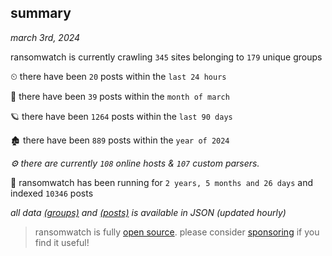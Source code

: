 
## summary
_march 3rd, 2024_

ransomwatch is currently crawling `345` sites belonging to `179` unique groups

⏲ there have been `20` posts within the `last 24 hours`

🦈 there have been `39` posts within the `month of march`

🪐 there have been `1264` posts within the `last 90 days`

🏚 there have been `889` posts within the `year of 2024`

_⚙️ there are currently `108` online hosts & `107` custom parsers._

🦕 ransomwatch has been running for `2 years, 5 months and 26 days` and indexed `10346` posts

_all data  [(groups)](http://ransomwhat.telemetry.ltd/groups) and [(posts)](http://ransomwhat.telemetry.ltd/posts) is available in JSON (updated hourly)_

> ransomwatch is fully [open source](https://github.com/joshhighet/ransomwatch#ransomwatch--). please consider [sponsoring](https://github.com/sponsors/joshhighet) if you find it useful!
